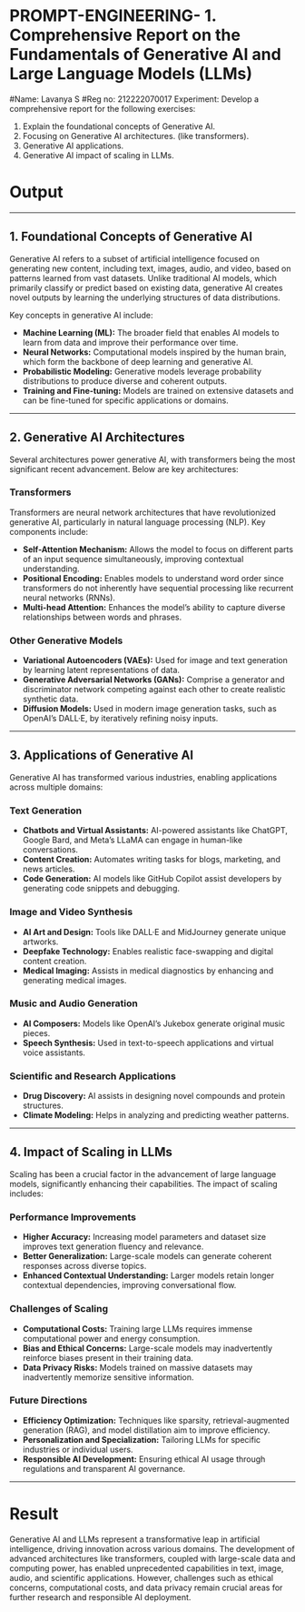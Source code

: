 # PROMPT-ENGINEERING- 1.	Comprehensive Report on the Fundamentals of Generative AI and Large Language Models (LLMs)

#Name: Lavanya S
#Reg no: 212222070017
Experiment:
Develop a comprehensive report for the following exercises:
1.	Explain the foundational concepts of Generative AI. 
2.	Focusing on Generative AI architectures. (like transformers).
3.	Generative AI applications.
4.	Generative AI impact of scaling in LLMs.

# Output
---

## 1. Foundational Concepts of Generative AI
Generative AI refers to a subset of artificial intelligence focused on generating new content, including text, images, audio, and video, based on patterns learned from vast datasets. Unlike traditional AI models, which primarily classify or predict based on existing data, generative AI creates novel outputs by learning the underlying structures of data distributions.

Key concepts in generative AI include:
- **Machine Learning (ML):** The broader field that enables AI models to learn from data and improve their performance over time.
- **Neural Networks:** Computational models inspired by the human brain, which form the backbone of deep learning and generative AI.
- **Probabilistic Modeling:** Generative models leverage probability distributions to produce diverse and coherent outputs.
- **Training and Fine-tuning:** Models are trained on extensive datasets and can be fine-tuned for specific applications or domains.

---

## 2. Generative AI Architectures
Several architectures power generative AI, with transformers being the most significant recent advancement. Below are key architectures:

### **Transformers**
Transformers are neural network architectures that have revolutionized generative AI, particularly in natural language processing (NLP). Key components include:
- **Self-Attention Mechanism:** Allows the model to focus on different parts of an input sequence simultaneously, improving contextual understanding.
- **Positional Encoding:** Enables models to understand word order since transformers do not inherently have sequential processing like recurrent neural networks (RNNs).
- **Multi-head Attention:** Enhances the model’s ability to capture diverse relationships between words and phrases.

### **Other Generative Models**
- **Variational Autoencoders (VAEs):** Used for image and text generation by learning latent representations of data.
- **Generative Adversarial Networks (GANs):** Comprise a generator and discriminator network competing against each other to create realistic synthetic data.
- **Diffusion Models:** Used in modern image generation tasks, such as OpenAI’s DALL·E, by iteratively refining noisy inputs.

---

## 3. Applications of Generative AI
Generative AI has transformed various industries, enabling applications across multiple domains:

### **Text Generation**
- **Chatbots and Virtual Assistants:** AI-powered assistants like ChatGPT, Google Bard, and Meta’s LLaMA can engage in human-like conversations.
- **Content Creation:** Automates writing tasks for blogs, marketing, and news articles.
- **Code Generation:** AI models like GitHub Copilot assist developers by generating code snippets and debugging.

### **Image and Video Synthesis**
- **AI Art and Design:** Tools like DALL·E and MidJourney generate unique artworks.
- **Deepfake Technology:** Enables realistic face-swapping and digital content creation.
- **Medical Imaging:** Assists in medical diagnostics by enhancing and generating medical images.

### **Music and Audio Generation**
- **AI Composers:** Models like OpenAI’s Jukebox generate original music pieces.
- **Speech Synthesis:** Used in text-to-speech applications and virtual voice assistants.

### **Scientific and Research Applications**
- **Drug Discovery:** AI assists in designing novel compounds and protein structures.
- **Climate Modeling:** Helps in analyzing and predicting weather patterns.

---

## 4. Impact of Scaling in LLMs
Scaling has been a crucial factor in the advancement of large language models, significantly enhancing their capabilities. The impact of scaling includes:

### **Performance Improvements**
- **Higher Accuracy:** Increasing model parameters and dataset size improves text generation fluency and relevance.
- **Better Generalization:** Large-scale models can generate coherent responses across diverse topics.
- **Enhanced Contextual Understanding:** Larger models retain longer contextual dependencies, improving conversational flow.

### **Challenges of Scaling**
- **Computational Costs:** Training large LLMs requires immense computational power and energy consumption.
- **Bias and Ethical Concerns:** Large-scale models may inadvertently reinforce biases present in their training data.
- **Data Privacy Risks:** Models trained on massive datasets may inadvertently memorize sensitive information.

### **Future Directions**
- **Efficiency Optimization:** Techniques like sparsity, retrieval-augmented generation (RAG), and model distillation aim to improve efficiency.
- **Personalization and Specialization:** Tailoring LLMs for specific industries or individual users.
- **Responsible AI Development:** Ensuring ethical AI usage through regulations and transparent AI governance.

---

# Result
Generative AI and LLMs represent a transformative leap in artificial intelligence, driving innovation across various domains. The development of advanced architectures like transformers, coupled with large-scale data and computing power, has enabled unprecedented capabilities in text, image, audio, and scientific applications. However, challenges such as ethical concerns, computational costs, and data privacy remain crucial areas for further research and responsible AI deployment.

